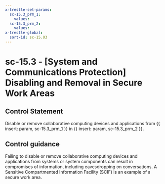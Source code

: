 ```yaml
---
x-trestle-set-params:
  sc-15.3_prm_1:
    values:
  sc-15.3_prm_2:
    values:
x-trestle-global:
  sort-id: sc-15.03
---
```


# sc-15.3 - \[System and Communications Protection\] Disabling and Removal in Secure Work Areas

## Control Statement

Disable or remove collaborative computing devices and applications from {{ insert: param, sc-15.3_prm_1 }} in {{ insert: param, sc-15.3_prm_2 }}.

## Control guidance

Failing to disable or remove collaborative computing devices and applications from systems or system components can result in compromises of information, including eavesdropping on conversations. A Sensitive Compartmented Information Facility (SCIF) is an example of a secure work area.
